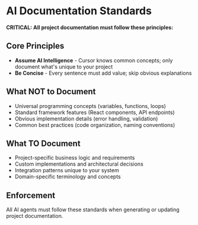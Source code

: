 # AI Documentation Standards

**CRITICAL: All project documentation must follow these principles:**

## Core Principles

- **Assume AI Intelligence** - Cursor knows common concepts; only document what's unique to your project
- **Be Concise** - Every sentence must add value; skip obvious explanations

## What NOT to Document

- Universal programming concepts (variables, functions, loops)
- Standard framework features (React components, API endpoints)
- Obvious implementation details (error handling, validation)
- Common best practices (code organization, naming conventions)

## What TO Document

- Project-specific business logic and requirements
- Custom implementations and architectural decisions
- Integration patterns unique to your system
- Domain-specific terminology and concepts

## Enforcement

All AI agents must follow these standards when generating or updating project documentation.

